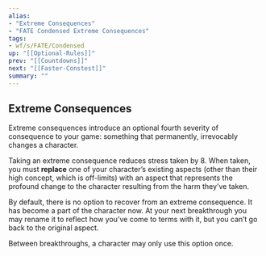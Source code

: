 ```yaml
---
alias:
- "Extreme Consequences"
- "FATE Condensed Extreme Consequences"
tags:
- wf/s/FATE/Condensed
up: "[[Optional-Rules]]"
prev: "[[Countdowns]]"
next: "[[Faster-Constest]]"
summary: ""
---
```

## Extreme Consequences

Extreme consequences introduce an optional fourth severity of consequence to your game: something that permanently, irrevocably changes a character.

Taking an extreme consequence reduces stress taken by 8. When taken, you must **replace** one of your character’s existing aspects (other than their high concept, which is off-limits) with an aspect that represents the profound change to the character resulting from the harm they’ve taken.

By default, there is no option to recover from an extreme consequence. It has become a part of the character now. At your next breakthrough you may rename it to reflect how you’ve come to terms with it, but you can’t go back to the original aspect.

Between breakthroughs, a character may only use this option once.